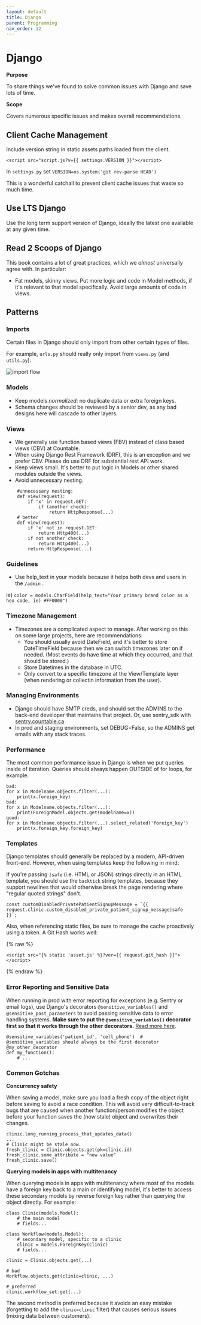 ```yaml
---
layout: default
title: Django
parent: Programming
nav_order: 12
---
```


# Django

**Purpose**

To share things we've found to solve common issues with Django and save lots of time.

**Scope**

Covers numerous specific issues and makes overall recommendations.

## Client Cache Management

Include version string in static assets paths loaded from the client.

    <script src="script.js?v={{ settings.VERSION }}"></script>

In `settings.py` set `VERSION=os.system('git rev-parse HEAD')`

This is a wonderful catchall to prevent client cache issues that waste
so much time.

## Use LTS Django

Use the long term support version of Django, ideally the latest one available at any given time.

## Read 2 Scoops of Django

This book contains a lot of great practices, which we *almost* universally agree with. In particular:

  - Fat models, skinny views. Put more logic and code in Model methods, if it's relevant to that model specifically. Avoid large amounts of code in views.

## Patterns

### Imports

Certain files in Django should only import from other certain types of files. 

For example, `urls.py` should really only import from `views.py` (and `utils.py`).

![import flow](/assets/images/django_import_flow.jpg)

### Models

 - Keep models *normalized*: no duplicate data or extra foreign keys.
 - Schema changes should be reviewed by a senior dev, as any bad designs here will cascade to other layers.

### Views

 - We generally use function based views (FBV) instead of class based views (CBV) at Countable.
 - When using Django Rest Framework (DRF), this is an exception and we prefer CBV. Please do use DRF for substantial rest API work.
 - Keep views small. It's better to put logic in Models or other shared modules outside the views.
 - Avoid unnecessary nesting.

```
    #unnecessary nesting:
    def view(request):
        if 'x' in request.GET:
            if (another check):
                return HttpResponse(...)
    # better
    def view(request):
        if 'x' not in request.GET:
            return Http400(...)
        if not another check:
            return Http400(...)
        return HttpResponse(...)
```

### Guidelines

 - Use <span class="title-ref">help\_text</span> in your models because it helps both devs and users in the `/admin` . 
 
 ie) `color = models.CharField(help_text="Your primary brand color as a hex code, ie) #FF0000")`

### Timezone Management

  - Timezones are a complicated aspect to manage. After working on this on some large projects, here are recommendations:
      - You should usually avoid DateField, and it's better to store DateTimeField because then we can switch timezones later on if needed. (Most events do have time at which they occurred, and that should be stored.)
      - Store Datetimes in the database in UTC.
      - Only convert to a specific timezone at the View/Template layer (when rendering or collectin information from the user).

### Managing Environments

  - Django should have SMTP creds, and should set the ADMINS to the back-end developer that maintains that project. Or, use sentry\_sdk with [sentry.countable.ca](sentry.countable.ca)
  - In prod and staging environments, set DEBUG=False, so the ADMINS get emails with any stack traces.


### Performance

The most common performance issue in Django is when we put queries inside of iteration. Queries should always happen OUTSIDE of for loops, for example.

```
bad:
for x in Modelname.objects.filter(...):
    print(x.foreign_key)
bad:
for x in Modelname.objects.filter(...):
    print(ForeignModel.objects.get(modelname=x))
good:
for x in Modelname.objects.filter(...).select_related('foreign_key')
    print(x.foreign_key.foreign_key)
```


### Templates

Django templates should generally be replaced by a modern, API-driven front-end. However, when using templates keep the following in mind:

If you're passing `|safe` (i.e. HTML or JSON) strings directly in an HTML template, you should use the `backtick` string templates, because they support newlines that would otherwise break the page rendering where "regular quoted strings" don't.

```
const customDisabledPrivatePatientSignupMessage = `{{ request.clinic.custom_disabled_private_patient_signup_message|safe }}`;
```

Also, when referencing static files, be sure to manage the cache proactively using a token. A Git Hash works well:

{% raw %}
```
<script src="{% static 'asset.js' %}?ver={{ request.git_hash }}"></script>
```
{% endraw %}

### Error Reporting and Sensitive Data

When running in prod with error reporting for exceptions (e.g. Sentry or email logs), use Django's decorators `@sensitive_variables()` and `@sensitive_post_parameters` to avoid passing sensitive data to error handling systems. **Make sure to put the `@sensitive_variables()` decorator first so that it works through the other decorators.** [Read more here](https://docs.djangoproject.com/en/4.0/howto/error-reporting/#filtering-sensitive-information).

```
@sensitive_variables('patient_id', 'cell_phone')  # @sensitive_variables should always be the first decorator
@my_other_decorator
def my_function():
    # ...
```

### Common Gotchas

**Concurrency safety**

When saving a model, make sure you load a fresh copy of the object right before saving to avoid a race condition. This will avoid very difficult-to-track bugs that are caused when another function/person modifies the object before your function saves the (now stale) object and overwrites their changes.

```
clinic.long_running_process_that_updates_data()
...
# Clinic might be stale now.
fresh_clinic = Clinic.objects.get(pk=clinic.id)
fresh_clinic.some_attribute = "new value"
fresh_clinic.save()
```

**Querying models in apps with multitenancy**

When querying models in apps with multitenancy where most of the models have a foreign key back to a main or identifying model, it's better to access these secondary models by reverse foreign key rather than querying the object directly. For example:

```
class Clinic(models.Model):
    # the main model
    # fields...

class Workflow(models.Model):
    # secondary model, specific to a clinic
    clinic = models.ForeignKey(Clinic)
    # fields...

clinic = Clinic.objects.get(...)

# bad
Workflow.objects.get(clinic=clinic, ...)

# preferred
clinic.workflow_set.get(...)
```
The second method is preferred because it avoids an easy mistake (forgetting to add the `clinic=clinic` filter) that causes serious issues (mixing data between customers).
